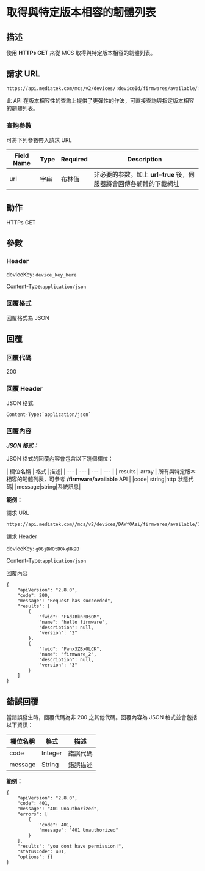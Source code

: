 # 取得與特定版本相容的韌體列表

## 描述

使用 **HTTPs GET** 來從 MCS 取得與特定版本相容的韌體列表。


## 請求 URL

```
https://api.mediatek.com/mcs/v2/devices/:deviceId/firmwares/available/:versionId

```
此 API 在版本相容性的查詢上提供了更彈性的作法，可直接查詢與指定版本相容的韌體列表。

### 查詢參數
可將下列參數帶入請求 URL  

| Field Name | Type | Required |Description|
| --- | --- | --- | --- |
| url | 字串 | 布林值 | 非必要的参数。加上 **url=true** 後，伺服器將會回傳各韌體的下載網址|

## 動作
HTTPs GET


## 參數
### Header


deviceKey: `device_key_here`

Content-Type:`application/json`


### 回覆格式
回覆格式為 JSON

## 回覆

### 回覆代碼
200

### 回覆 Header
JSON 格式
```
Content-Type:`application/json`
```

### 回覆內容

***JSON 格式：***

JSON 格式的回覆內容會包含以下幾個欄位：

| 欄位名稱 | 格式 |描述|
| --- | --- | --- | --- |
| results | array | 所有與特定版本相容的韌體列表，可參考 **/firmware/available** API |
|code| string|http 狀態代碼|
|message|string|系統訊息|


**範例：**

請求 URL
```
https://api.mediatek.com//mcs/v2/devices/DAWfOAsi/firmwares/available/1
```

請求 Header

deviceKey: `g06jBWOtB0kqHk2B`

Content-Type:`application/json`


回覆內容

```
{
    "apiVersion": "2.8.0",
    "code": 200,
    "message": "Request has succeeded",
    "results": [
        {
            "fwid": "FAdJBknrDsOM",
            "name": "hello firmware",
            "description": null,
            "version": "2"
        },
        {
            "fwid": "Fwnx3ZBxOLCK",
            "name": "firmware_2",
            "description": null,
            "version": "3"
        }
    ]
}

```


## 錯誤回覆

當錯誤發生時，回覆代碼為非 200 之其他代碼。回覆內容為 JSON 格式並會包括以下資訊：

| 欄位名稱 | 格式 |描述|
| --- | --- | --- |
| code | Integer | 錯誤代碼 |
| message | String | 錯誤描述 |

**範例：**

```
{
    "apiVersion": "2.8.0",
    "code": 401,
    "message": "401 Unauthorized",
    "errors": [
        {
            "code": 401,
            "message": "401 Unauthorized"
        }
    ],
    "results": "you dont have permission!",
    "statusCode": 401,
    "options": {}
}
```


